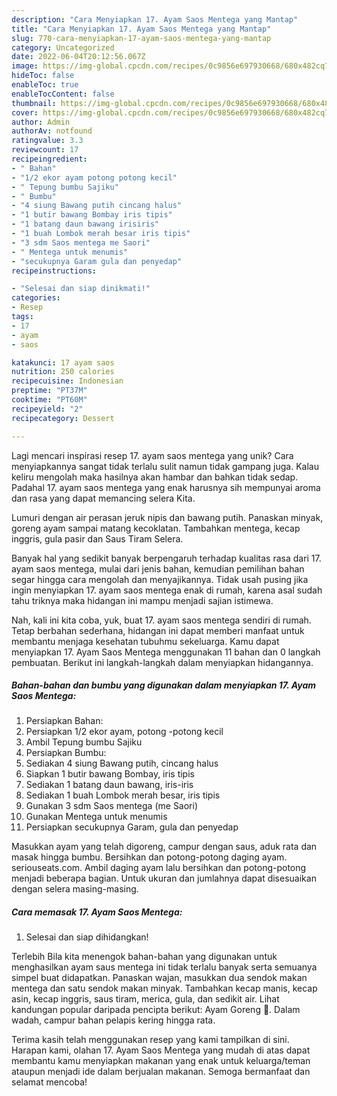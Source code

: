 ```yaml
---
description: "Cara Menyiapkan 17. Ayam Saos Mentega yang Mantap"
title: "Cara Menyiapkan 17. Ayam Saos Mentega yang Mantap"
slug: 770-cara-menyiapkan-17-ayam-saos-mentega-yang-mantap
category: Uncategorized
date: 2022-06-04T20:12:56.067Z
image: https://img-global.cpcdn.com/recipes/0c9856e697930668/680x482cq70/17-ayam-saos-mentega-foto-resep-utama.jpg
hideToc: false
enableToc: true
enableTocContent: false
thumbnail: https://img-global.cpcdn.com/recipes/0c9856e697930668/680x482cq70/17-ayam-saos-mentega-foto-resep-utama.jpg
cover: https://img-global.cpcdn.com/recipes/0c9856e697930668/680x482cq70/17-ayam-saos-mentega-foto-resep-utama.jpg
author: Admin
authorAv: notfound
ratingvalue: 3.3
reviewcount: 17
recipeingredient:
- " Bahan"
- "1/2 ekor ayam potong potong kecil"
- " Tepung bumbu Sajiku"
- " Bumbu"
- "4 siung Bawang putih cincang halus"
- "1 butir bawang Bombay iris tipis"
- "1 batang daun bawang irisiris"
- "1 buah Lombok merah besar iris tipis"
- "3 sdm Saos mentega me Saori"
- " Mentega untuk menumis"
- "secukupnya Garam gula dan penyedap"
recipeinstructions:

- "Selesai dan siap dinikmati!"
categories:
- Resep
tags:
- 17
- ayam
- saos

katakunci: 17 ayam saos 
nutrition: 250 calories
recipecuisine: Indonesian
preptime: "PT37M"
cooktime: "PT60M"
recipeyield: "2"
recipecategory: Dessert

---
```





Lagi mencari inspirasi resep 17. ayam saos mentega yang unik? Cara menyiapkannya sangat tidak terlalu sulit namun tidak gampang juga. Kalau keliru mengolah maka hasilnya akan hambar dan bahkan tidak sedap. Padahal 17. ayam saos mentega yang enak harusnya sih mempunyai aroma dan rasa yang dapat memancing selera Kita.





Lumuri dengan air perasan jeruk nipis dan bawang putih. Panaskan minyak, goreng ayam sampai matang kecoklatan. Tambahkan mentega, kecap inggris, gula pasir dan Saus Tiram Selera.

Banyak hal yang sedikit banyak berpengaruh terhadap kualitas rasa dari 17. ayam saos mentega, mulai dari jenis bahan, kemudian pemilihan bahan segar hingga cara mengolah dan menyajikannya. Tidak usah pusing jika ingin menyiapkan 17. ayam saos mentega enak di rumah, karena asal sudah tahu triknya maka hidangan ini mampu menjadi sajian istimewa.






Nah, kali ini kita coba, yuk, buat 17. ayam saos mentega sendiri di rumah. Tetap berbahan sederhana, hidangan ini dapat memberi manfaat untuk membantu menjaga kesehatan tubuhmu sekeluarga. Kamu dapat menyiapkan 17. Ayam Saos Mentega menggunakan 11 bahan dan 0 langkah pembuatan. Berikut ini langkah-langkah dalam menyiapkan hidangannya.

<!--inarticleads1-->

##### Bahan-bahan dan bumbu yang digunakan dalam menyiapkan 17. Ayam Saos Mentega:

1. Persiapkan  Bahan:
1. Persiapkan 1/2 ekor ayam, potong -potong kecil
1. Ambil  Tepung bumbu Sajiku
1. Persiapkan  Bumbu:
1. Sediakan 4 siung Bawang putih, cincang halus
1. Siapkan 1 butir bawang Bombay, iris tipis
1. Sediakan 1 batang daun bawang, iris-iris
1. Sediakan 1 buah Lombok merah besar, iris tipis
1. Gunakan 3 sdm Saos mentega (me Saori)
1. Gunakan  Mentega untuk menumis
1. Persiapkan secukupnya Garam, gula dan penyedap


Masukkan ayam yang telah digoreng, campur dengan saus, aduk rata dan masak hingga bumbu. Bersihkan dan potong-potong daging ayam. seriouseats.com. Ambil daging ayam lalu bersihkan dan potong-potong menjadi beberapa bagian. Untuk ukuran dan jumlahnya dapat disesuaikan dengan selera masing-masing. 

<!--inarticleads2-->

##### Cara memasak 17. Ayam Saos Mentega:


1. Selesai dan siap dihidangkan!

Terlebih Bila kita menengok bahan-bahan yang digunakan untuk menghasilkan ayam saus mentega ini tidak terlalu banyak serta semuanya simpel buat didapatkan. Panaskan wajan, masukkan dua sendok makan mentega dan satu sendok makan minyak. Tambahkan kecap manis, kecap asin, kecap inggris, saus tiram, merica, gula, dan sedikit air. Lihat kandungan popular daripada pencipta berikut: Ayam Goreng 🍗. Dalam wadah, campur bahan pelapis kering hingga rata. 

Terima kasih telah menggunakan resep yang kami tampilkan di sini. Harapan kami, olahan 17. Ayam Saos Mentega yang mudah di atas dapat membantu kamu menyiapkan makanan yang enak untuk keluarga/teman ataupun menjadi ide dalam berjualan makanan. Semoga bermanfaat dan selamat mencoba!
